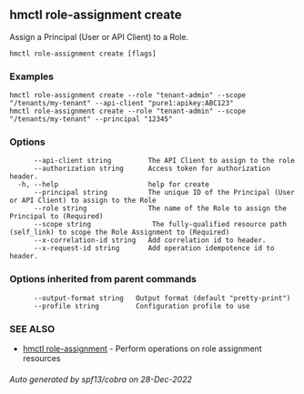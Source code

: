 ## hmctl role-assignment create

Assign a Principal (User or API Client) to a Role.

```
hmctl role-assignment create [flags]
```

### Examples

```
hmctl role-assignment create --role "tenant-admin" --scope "/tenants/my-tenant" --api-client "pure1:apikey:ABC123"
hmctl role-assignment create --role "tenant-admin" --scope "/tenants/my-tenant" --principal "12345"
```

### Options

```
      --api-client string         The API Client to assign to the role
      --authorization string      Access token for authorization header.
  -h, --help                      help for create
      --principal string          The unique ID of the Principal (User or API Client) to assign to the Role
      --role string               The name of the Role to assign the Principal to (Required)
      --scope string               The fully-qualified resource path (self_link) to scope the Role Assignment to (Required)
      --x-correlation-id string   Add correlation id to header.
      --x-request-id string       Add operation idempotence id to header.
```

### Options inherited from parent commands

```
      --output-format string   Output format (default "pretty-print")
      --profile string         Configuration profile to use
```

### SEE ALSO

* [hmctl role-assignment](hmctl_role-assignment.md)	 - Perform operations on role assignment resources

###### Auto generated by spf13/cobra on 28-Dec-2022
